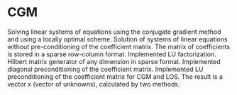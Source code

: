 # CGM
Solving linear systems of equations using the conjugate gradient method and using a locally optimal scheme.
Solution of systems of linear equations without pre-conditioning of the coefficient matrix.
The matrix of coefficients is stored in a sparse row-column format.
Implemented LU factorization.
Hilbert matrix generator of any dimension in sparse format.
Implemented diagonal preconditioning of the coefficient matrix.
Implemented LU preconditioning of the coefficient matrix for CGM and LOS.
The result is a vector x (vector of unknowns), calculated by two methods.